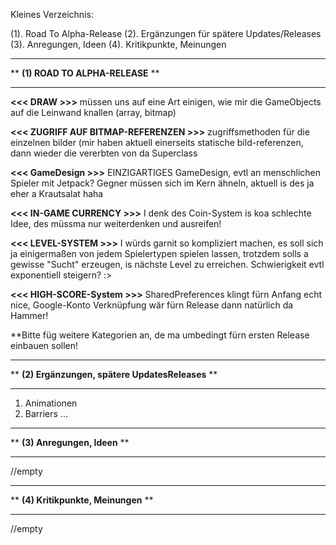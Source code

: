 
Kleines Verzeichnis:

(1). Road To Alpha-Release 
(2). Ergänzungen für spätere Updates/Releases
(3). Anregungen, Ideen
(4). Kritikpunkte, Meinungen




****************************************************************************************************
**				**(1) ROAD TO ALPHA-RELEASE**					  **
****************************************************************************************************

**<<< DRAW >>>**
müssen uns auf eine Art einigen, wie mir die GameObjects auf die Leinwand knallen (array, bitmap)

**<<< ZUGRIFF AUF BITMAP-REFERENZEN >>>**
zugriffsmethoden für die einzelnen bilder (mir haben aktuell einerseits statische bild-referenzen, 
dann wieder die vererbten von da Superclass

**<<< GameDesign >>>**
EINZIGARTIGES GameDesign, evtl an menschlichen Spieler mit Jetpack? Gegner müssen sich im Kern 
ähneln, aktuell is des ja eher a Krautsalat haha

**<<< IN-GAME CURRENCY >>>**
I denk des Coin-System is koa schlechte Idee, des müssma nur weiterdenken und ausreifen!

**<<< LEVEL-SYSTEM >>>**
I würds garnit so kompliziert machen, es soll sich ja einigermaßen von jedem Spielertypen
spielen lassen, trotzdem solls a gewisse "Sucht" erzeugen, is nächste Level zu erreichen.
Schwierigkeit evtl exponentiell steigern? :>

**<<< HIGH-SCORE-System >>>**
SharedPreferences klingt fürn Anfang echt nice, Google-Konto Verknüpfung wär fürn Release 
dann natürlich da Hammer!

**Bitte füg weitere Kategorien an, de ma umbedingt fürn ersten Release einbauen sollen!


****************************************************************************************************
**				**(2) Ergänzungen, spätere UpdatesReleases**			  **
****************************************************************************************************

1. Animationen
2. Barriers
...

****************************************************************************************************
**				**(3) Anregungen, Ideen**					  **
****************************************************************************************************

//empty

****************************************************************************************************
**				**(4) Kritikpunkte, Meinungen**					  **
****************************************************************************************************

//empty

